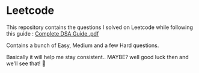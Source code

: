 # Leetcode
This repository contains the questions I solved on Leetcode while following this guide :
[Complete DSA Guide .pdf](https://github.com/sanvisharma003/Leetcode/files/12078680/Complete.DSA.Guide.pdf)

Contains a bunch of Easy, Medium and a few Hard questions. 

Basically it will help me stay consistent.. MAYBE? 
well good luck then and we'll see that! 👀
